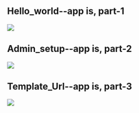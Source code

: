 ## Hello_world--app is, part-1
 
![](https://proxy.duckduckgo.com/iu/?u=https%3A%2F%2Fi.ytimg.com%2Fvi%2F7ZyA61BReh8%2Fmaxresdefault.jpg&f=1)

## Admin_setup--app is, part-2

![](https://proxy.duckduckgo.com/iu/?u=https%3A%2F%2Fi.ytimg.com%2Fvi%2F9Y7IH3GI1Lk%2Fmaxresdefault.jpg&f=1)

## Template_Url--app is, part-3

![](https://i.ytimg.com/vi/y8FGPzRY2-A/maxresdefault.jpg)
